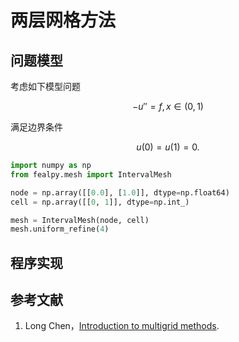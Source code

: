 # 两层网格方法 

## 问题模型

考虑如下模型问题 

$$
-u'' = f, x\in(0, 1)
$$

满足边界条件

$$
u(0)=u(1)=0.
$$

```python
import numpy as np
from fealpy.mesh import IntervalMesh

node = np.array([[0.0], [1.0]], dtype=np.float64)
cell = np.array([[0, 1]], dtype=np.int_)

mesh = IntervalMesh(node, cell)
mesh.uniform_refine(4)

```


## 程序实现


## 参考文献

1. Long Chen，[Introduction to multigrid
   methods](https://www.math.uci.edu/~chenlong/226/MGintroduction.pdf).



